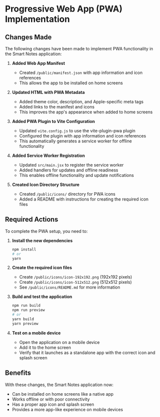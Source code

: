 # Progressive Web App (PWA) Implementation

## Changes Made

The following changes have been made to implement PWA functionality in the Smart Notes application:

1. **Added Web App Manifest**
   - Created `/public/manifest.json` with app information and icon references
   - This allows the app to be installed on home screens

2. **Updated HTML with PWA Metadata**
   - Added theme color, description, and Apple-specific meta tags
   - Added links to the manifest and icons
   - This improves the app's appearance when added to home screens

3. **Added PWA Plugin to Vite Configuration**
   - Updated `vite.config.js` to use the vite-plugin-pwa plugin
   - Configured the plugin with app information and icon references
   - This automatically generates a service worker for offline functionality

4. **Added Service Worker Registration**
   - Updated `src/main.jsx` to register the service worker
   - Added handlers for updates and offline readiness
   - This enables offline functionality and update notifications

5. **Created Icon Directory Structure**
   - Created `/public/icons/` directory for PWA icons
   - Added a README with instructions for creating the required icon files

## Required Actions

To complete the PWA setup, you need to:

1. **Install the new dependencies**
   ```bash
   npm install
   # or
   yarn
   ```

2. **Create the required icon files**
   - Create `/public/icons/icon-192x192.png` (192x192 pixels)
   - Create `/public/icons/icon-512x512.png` (512x512 pixels)
   - See `/public/icons/README.md` for more information

3. **Build and test the application**
   ```bash
   npm run build
   npm run preview
   # or
   yarn build
   yarn preview
   ```

4. **Test on a mobile device**
   - Open the application on a mobile device
   - Add it to the home screen
   - Verify that it launches as a standalone app with the correct icon and splash screen

## Benefits

With these changes, the Smart Notes application now:

- Can be installed on home screens like a native app
- Works offline or with poor connectivity
- Has a proper app icon and splash screen
- Provides a more app-like experience on mobile devices